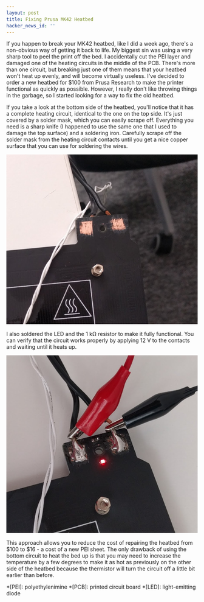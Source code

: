 ```yaml
---
layout: post
title: Fixing Prusa MK42 Heatbed
hacker_news_id: ''
---
```


If you happen to break your MK42 heatbed, like I did a week ago, there's a non-obvious way of getting it back to life. My biggest sin was using a very sharp tool to peel the print off the bed. I accidentally cut the PEI layer and damaged one of the heating circuits in the middle of the PCB. There's more than one circuit, but breaking just one of them means that your heatbed won't heat up evenly, and will become virtually useless. I've decided to order a new heatbed for $100 from Prusa Research to make the printer functional as quickly as possible. However, I really don't like throwing things in the garbage, so I started looking for a way to fix the old heatbed.

If you take a look at the bottom side of the heatbed, you'll notice that it has a complete heating circuit, identical to the one on the top side. It's just covered by a solder mask, which you can easily scrape off. Everything you need is a sharp knife (I happened to use the same one that I used to damage the top surface) and a soldering iron. Carefully scrape off the solder mask from the heating circuit contacts until you get a nice copper surface that you can use for soldering the wires.

![MK42 Heating Circuit Contacts](/i/mk42-contacts.jpg)

I also soldered the LED and the 1 kΩ resistor to make it fully functional. You can verify that the circuit works properly by applying 12 V  to the contacts and waiting until it heats up.

![MK42 Heating Circuit Soldered](/i/mk42-soldered.jpg)

This approach allows you to reduce the cost of repairing the heatbed from $100 to $16 - a cost of a new PEI sheet. The only drawback of using the bottom circuit to heat the bed up is that you may need to increase the temperature by a few degrees to make it as hot as previously on the other side of the heatbed because the thermistor will turn the circuit off a little bit earlier than before.

*[PEI]: polyethylenimine
*[PCB]: printed circuit board
*[LED]: light-emitting diode
